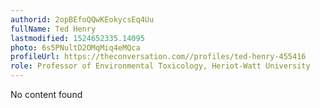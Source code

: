 ```yaml
---
authorid: 2opBEfoQQwKEokycsEq4Uu
fullName: Ted Henry
lastmodified: 1524652335.14095
photo: 6s5PNultD2OMqMiq4eMQca
profileUrl: https://theconversation.com//profiles/ted-henry-455416
role: Professor of Environmental Toxicology, Heriot-Watt University
---
```

No content found